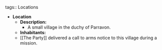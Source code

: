 tags:: Locations

- **Location**
	- **Description:**
		- A small village in the duchy of Parravon.
	- **Inhabitants:**
	- [[The Party]] delivered a call to arms notice to this village during a mission.